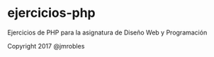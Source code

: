 # ejercicios-php
Ejercicios de PHP para la asignatura de 
Diseño Web y Programación


Copyright 2017
@jmrobles
